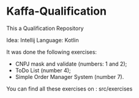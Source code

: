 # Kaffa-Qualification

This a Qualification Repository

Idea: Intellij
Language: Kotlin

It was done the following exercises:
- CNPJ mask and validate (numbers: 1 and 2);
- ToDo List (number 4);
- Simple Order Manager System (number 7).

You can find all these exercises on : src/exercises
